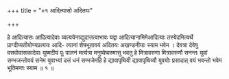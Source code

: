 +++
title = "०१ आदित्यासो अदितयः"

+++

हे आदित्यासः आदित्यादेवाः व्यत्ययेनाद्युदात्तत्वाभावः यद्वा आदित्यानामिमेआदित्याः तस्येदमित्यर्थे प्राग्दीव्यतीयोण्यप्रत्ययः आदि- त्यानां शेषभूतावयं अदितयः अखण्डनीयाः स्याम भवेम । देवत्रा देवेषु वसवोवासकादेवाः युष्मदीयं पूः पालनं मर्त्यत्रा मनुष्येष्वस्मासु भवतु हे मित्रावरुणा मित्रावरुणौ सनन्तः युवां सम्भजन्तोवयं सनेम युवाभ्यां दत्तं धनं सम्भजेमहि हे द्यावापृथिवी द्यावापृथिव्यौ युवयोः प्रसादात् वयं भवन्तो भवेम भूतिमन्तः स्याम ॥ १ ॥